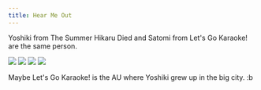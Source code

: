 ```yaml
---
title: Hear Me Out
---
```


Yoshiki from The Summer Hikaru Died and Satomi from Let's Go Karaoke! are the same person.

<img src="{{ site.baseurl }}/assets/yoshiki1.jpeg"/>

<img src="{{ site.baseurl }}/assets/yoshiki2.jpeg"/>

<img src="{{ site.baseurl }}/assets/satomi1.jpeg"/>

<img src="{{ site.baseurl }}/assets/satomi2.jpeg"/>

Maybe Let's Go Karaoke! is the AU where Yoshiki grew up in the big city. :b